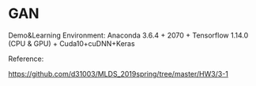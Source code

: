 # GAN
Demo&amp;Learning
Environment: Anaconda 3.6.4 + 2070 + Tensorflow 1.14.0 (CPU & GPU) + Cuda10+cuDNN+Keras

Reference:

https://github.com/d31003/MLDS_2019spring/tree/master/HW3/3-1
